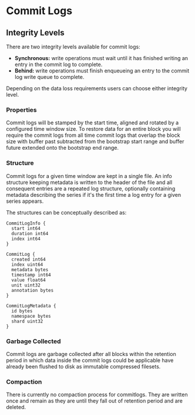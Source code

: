 # Commit Logs

## Integrity Levels

There are two integrity levels available for commit logs:

- **Synchronous:** write operations must wait until it has finished writing an entry in the commit log to complete.
- **Behind:** write operations must finish enqueueing an entry to the commit log write queue to complete.

Depending on the data loss requirements users can choose either integrity level.

### Properties

Commit logs will be stamped by the start time, aligned and rotated by a configured time window size. To restore data for an entire block you will require the commit logs from all time commit logs that overlap the block size with buffer past subtracted from the bootstrap start range and buffer future extended onto the bootstrap end range.

### Structure

Commit logs for a given time window are kept in a single file. An info structure keeping metadata is written to the header of the file and all consequent entries are a repeated log structure, optionally containing metadata describing the series if it's the first time a log entry for a given series appears.

The structures can be conceptually described as:

```
CommitLogInfo {
  start int64
  duration int64
  index int64
}

CommitLog {
  created int64
  index uint64
  metadata bytes
  timestamp int64
  value float64
  unit uint32
  annotation bytes
}

CommitLogMetadata {
  id bytes
  namespace bytes
  shard uint32
}
```

### Garbage Collected

Commit logs are garbage collected after all blocks within the retention period in which data inside the commit logs could be applicable have already been flushed to disk as immutable compressed filesets.

### Compaction

There is currently no compaction process for commitlogs. They are written once and remain as they are until they fall out of retention period and are deleted.
